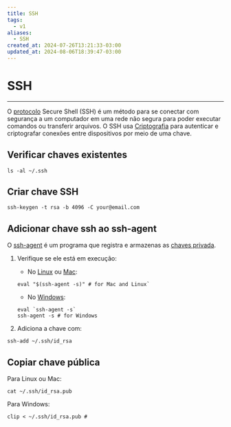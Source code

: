 ```yaml
---
title: SSH
tags:
  - v1
aliases:
  - SSH
created_at: 2024-07-26T13:21:33-03:00
updated_at: 2024-08-06T18:39:47-03:00
---
```

# SSH
---
O [protocolo](../../../ideias/2024/07/06/Protocolo.md) Secure Shell (SSH) é um método para se conectar com segurança a um computador em uma rede não segura para poder executar comandos ou transferir arquivos. O SSH usa [Criptografia](2024-06-30-Criptografia.md) para autenticar e criptografar conexões entre dispositivos por meio de uma chave.

## Verificar chaves existentes
```shell
ls -al ~/.ssh
```

## Criar chave SSH
```shell
ssh-keygen -t rsa -b 4096 -C your@email.com
```
## Adicionar chave ssh ao ssh-agent
O [ssh-agent](../../../ideias/2024/07/08/ssh_agent.md) é um programa que registra e armazenas as [chaves privada](../../../ideias/2024/07/12/Chaves_privada.md).

1. Verifique se ele está em execução:
	- No [Linux](2024-06-30-Linux.md) ou [Mac](../../../ideias/2024/07/12/Mac.md): 
	```shell
	eval "$(ssh-agent -s)" # for Mac and Linux`
	```
	-  No [Windows](2024-06-30-Windows.md):
	```shell
	eval `ssh-agent -s`
	ssh-agent -s # for Windows
	```

2. Adiciona a chave com:
```shell
ssh-add ~/.ssh/id_rsa
```
## Copiar chave pública
Para Linux ou Mac:
```shell
cat ~/.ssh/id_rsa.pub
```

Para Windows:
```shell
clip < ~/.ssh/id_rsa.pub #
```
